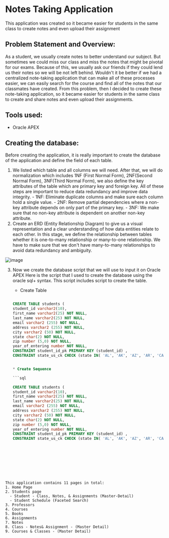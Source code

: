 # Notes Taking Application
This application was created so it became easier for students in the same class to create notes and even upload their assignment

## Problem Statement and Overview: 
As a student, we usually create notes to better understand our subject. But sometimes we could miss our class and miss the notes that might be pivotal for our exams. Because of this, we usually ask our friends if they could lend us their notes so we will be not left behind. Wouldn't it be better if we had a centralized note-taking application that can make all of these processes easier, we can easily search for the course and find all of the notes that our classmates have created. From this problem, then I decided to create these note-taking application, so it became easier for students in the same class to create and share notes  and even upload their assignments. 

## Tools used:
- Oracle APEX

## Creating the database:
Before creating the application, it is really important to create the database of the application and define the field of each table. 

  1. We listed which table and all columns we will need. After that, we will do normalization which includes 1NF (First Normal Form), 2NF(Second Normal Form), 3NF(Third Normal Form), we also define the key attributes of the table which are primary key and foreign key. All of these steps are important to reduce data redundancy and improve data integrity.
    - 1NF: Eliminate duplicate columns and make sure each column hold a single value.
    - 2NF: Remove partial dependencies where a non-key attribute depends on only part of the primary key.
    - 3NF: We make sure that no non-key attribute is dependent on another non-key attribute.
  2. Create an ERD (Entity Relationship Diagram) to give us a visual representation and a clear understanding of how data entities relate to each other. In this stage, we define the relationship between tables whether it is one-to-many relationship or many-to-one relationship. We have to make sure that we don't have many-to-many relationships to avoid data redundancy and ambiguity. 

![image](https://github.com/ggovert/Notes-Taking-Application/assets/111510965/cce4fabd-2b22-4b97-9594-169e170be4f1)


  3. Now we create the database script that we will use to input it on Oracle APEX
      Here is the script that I used to create the database using the oracle sql+ syntax. This script includes  script to create the table.
     
     * Create Table
     ```sql
     
     CREATE TABLE students (
     student_id varchar2(10),
     first_name varchar2(25) NOT NULL,
     last_name varchar2(25) NOT NULL,
     email varchar2 (255) NOT NULL,
     address varchar2 (255) NOT NULL,
     city varchar2 (50) NOT NULL,
     state char(2) NOT NULL,
     zip number (5,0) NOT NULL,
     year_of_entering number NOT NULL,
     CONSTRAINT student_id_pk PRIMARY KEY (student_id) ,
     CONSTRAINT state_us_ck CHECK (state IN( 'AL', 'AK', 'AZ', 'AR', 'CA', 'CO', 'CT', 'DE', 'FL', 'GA', 'HI', 'ID', 'IL', 'IN', 'IA', 'KS', 'KY', 'LA', 'ME', 'MD', 'MA', 'MI', 'MN', 'MS', 'MO', 'MT', 'NE', 'NV', 'NH', 'NJ', 'NM', 'NY', 'NC', 'ND', 'OH', 'OK', 'OR', 'PA', 'RI', 'SC', 'SD', 'TN', 'TX', 'UT', 'VT', 'VA', 'WA', 'WV', 'WI', 'WY' )));

     
     * Create Sequence
     
     ```sql
     
     CREATE TABLE students (
     student_id varchar2(10),
     first_name varchar2(25) NOT NULL,
     last_name varchar2(25) NOT NULL,
     email varchar2 (255) NOT NULL,
     address varchar2 (255) NOT NULL,
     city varchar2 (50) NOT NULL,
     state char(2) NOT NULL,
     zip number (5,0) NOT NULL,
     year_of_entering number NOT NULL,
     CONSTRAINT student_id_pk PRIMARY KEY (student_id) ,
     CONSTRAINT state_us_ck CHECK (state IN( 'AL', 'AK', 'AZ', 'AR', 'CA', 'CO', 'CT', 'DE', 'FL', 'GA', 'HI', 'ID', 'IL', 'IN', 'IA', 'KS', 'KY', 'LA', 'ME', 'MD', 'MA', 'MI', 'MN', 'MS', 'MO', 'MT', 'NE', 'NV', 'NH', 'NJ', 'NM', 'NY', 'NC', 'ND', 'OH', 'OK', 'OR', 'PA', 'RI', 'SC', 'SD', 'TN', 'TX', 'UT', 'VT', 'VA', 'WA', 'WV', 'WI', 'WY' )));
```








This application contains 11 pages in total:
1. Home Page
2. Students page
  - Student - Class, Notes, & Assignments (Master-Detail)
  - Student Schedule (Faceted Search)
3. Professors
4. Courses
5. Books
6. Assignments
7. Notes
8. Class - Notes& Assignment - (Master Detail)
9. Courses & Classes - (Master Detail)

